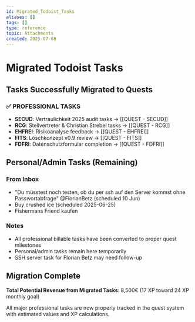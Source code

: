 ```yaml
---
id: Migrated_Todoist_Tasks
aliases: []
tags: []
type: reference
topic: Attachments
created: 2025-07-08
---
```


# Migrated Todoist Tasks

## Tasks Successfully Migrated to Quests

### ✅ PROFESSIONAL TASKS

- **SECUD**: Vertraulichkeit 2025 audit tasks → [[QUEST - SECUD]]
- **RCG**: Stellvertreter & Christian Strebel tasks → [[QUEST - RCG]]
- **EHFREI**: Risikoanalyse feedback → [[QUEST - EHFREI]]
- **FITS**: Löschkonzept v0.9 review → [[QUEST - FITS]]
- **FDFRI**: Datenschutzformular completion → [[QUEST - FDFRI]]

## Personal/Admin Tasks (Remaining)

### From Inbox

- "Du müsstest noch testen, ob du per ssh auf den Server kommst ohne Passwortabfrage" @FlorianBetz (scheduled 10 Jun)
- Buy crushed ice (scheduled 2025-06-25)
- Fishermans Friend kaufen

### Notes

- All professional billable tasks have been converted to proper quest milestones
- Personal/admin tasks remain here temporarily
- SSH server task for Florian Betz may need follow-up

## Migration Complete

**Total Potential Revenue from Migrated Tasks**: 8,500€ (17 XP toward 24 XP monthly goal)

All major professional tasks are now properly tracked in the quest system with estimated values and XP calculations.

